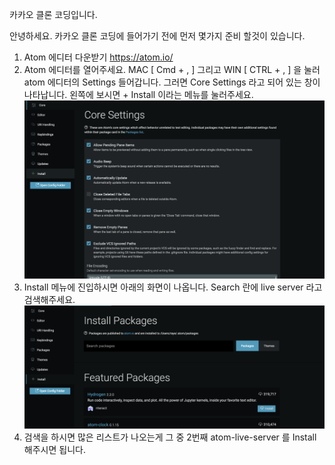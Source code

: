 카카오 클론 코딩입니다.

안녕하세요. 카카오 클론 코딩에 들어가기 전에 먼저 몇가지 준비 할것이 있습니다.

1. Atom 에디터 다운받기 https://atom.io/
2. Atom 에디터를 열어주세요. MAC [ Cmd + , ] 그리고 WIN [ CTRL + , ] 을 눌러 atom 에디터의 Settings 들어갑니다. 그러면 Core Settings 라고 되어 있는 창이 나타납니다. 왼쪽에 보시면 + Install 이라는 메뉴를 눌러주세요. ![Screen Shot 2017-12-21 at 10.35.17 PM](./readme-images/1.jpg)
3. Install 메뉴에 진입하시면 아래의 화면이 나옵니다. Search 란에 live server 라고 검색해주세요.  ![Screen Shot 2017-12-21 at 10.37.43 PM](./readme-images/2.jpg)
4. 검색을 하시면 많은 리스트가 나오는게 그 중 2번째 atom-live-server 를 Install 해주시면 됩니다.
